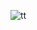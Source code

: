 ![tt](https://github.com/Jananisankar21419/online-editor-app/assets/75440572/5c389790-92bc-4896-a4a0-9e3f46829977)

